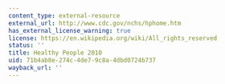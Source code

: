 ```yaml
---
content_type: external-resource
external_url: http://www.cdc.gov/nchs/hphome.htm
has_external_license_warning: true
license: https://en.wikipedia.org/wiki/All_rights_reserved
status: ''
title: Healthy People 2010
uid: 71b4ab8e-274c-4de7-9c8a-4dbd0724b737
wayback_url: ''
---
```

